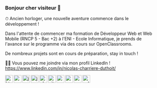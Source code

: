 ### Bonjour cher visiteur 👋

⏱ Ancien horloger, une nouvelle aventure commence dans le développement !

Dans l'attente de commencer ma formation de Développeur Web et Web Mobile (RNCP 5 - Bac +2) à l'ENI - Ecole Informatique,
je prends de l'avance sur le programme via des cours sur OpenClassrooms.

De nombreux projets sont en cours de préparation, stay in touch !

👨‍💻 Vous pouvez me joindre via mon profil LinkedIn ! https://www.linkedin.com/in/nicolas-charriere-duthoit/



<img align="left" alt="html5" width="25px" src="https://cdn.jsdelivr.net/gh/devicons/devicon/icons/html5/html5-original.svg" />
<img align="left" alt="css3" width="25px" src="https://cdn.jsdelivr.net/gh/devicons/devicon/icons/css3/css3-original.svg" />
<img align="left" alt="javascript" width="25px" src="https://cdn.jsdelivr.net/gh/devicons/devicon/icons/javascript/javascript-original.svg" />
<img align="left" alt="java" width="25px" src="https://cdn.jsdelivr.net/gh/devicons/devicon/icons/java/java-original.svg" />
<img align="left" alt="php" width="25px" src="https://cdn.jsdelivr.net/gh/devicons/devicon/icons/php/php-plain.svg" />
<img align="left" alt="git" width="25px" src="https://cdn.jsdelivr.net/gh/devicons/devicon/icons/git/git-original.svg" />
<img align="left" alt="android" width="25px" src="https://cdn.jsdelivr.net/gh/devicons/devicon/icons/android/android-plain.svg" />
<img align="left" alt="symfony" width="25px" src="https://cdn.jsdelivr.net/gh/devicons/devicon/icons/symfony/symfony-original.svg" />
<img align="left" alt="wordpress" width="25px" src="https://cdn.jsdelivr.net/gh/devicons/devicon/icons/wordpress/wordpress-plain.svg" />
<img align="left" alt="sqlserver" width="25px" src="https://cdn.jsdelivr.net/gh/devicons/devicon/icons/microsoftsqlserver/microsoftsqlserver-plain.svg" />


